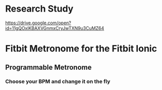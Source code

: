 # Research Study

https://drive.google.com/open?id=11gQOxlKBAXVGnmxCryJwTXN9u3CuMZ64

# Fitbit Metronome for the Fitbit Ionic

## Programmable Metronome

### Choose your BPM and change it on the fly
